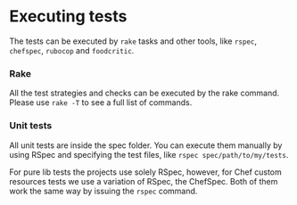 # Executing tests
The tests can be executed by `rake` tasks and other tools, like `rspec`, `chefspec`, `rubocop` and `foodcritic`.

### Rake
All the test strategies and checks can be executed by the rake command.
Please use `rake -T` to see a full list of commands.

### Unit tests
All unit tests are inside the spec folder. You can execute them manually by using RSpec and specifying the test files, like `rspec spec/path/to/my/tests`.

For pure lib tests the projects use solely RSpec, however, for Chef custom resources tests we use a variation of RSpec, the ChefSpec. Both of them work the same way by issuing the `rspec` command.